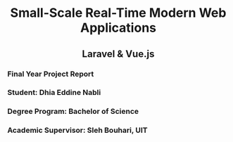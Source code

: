 <h1 style="text-align: center;">Small-Scale Real-Time Modern Web Applications</h1>

<h2 style="text-align: center;">Laravel & Vue.js</h2>

### Final Year Project Report

### Student: Dhia Eddine Nabli

### Degree Program: Bachelor of Science

### Academic Supervisor: Sleh Bouhari, UIT


